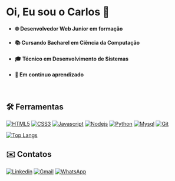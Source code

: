 # Oi, Eu sou o Carlos 👋

- #### 🌐 Desenvolvedor Web Junior em formação
- #### 📚 Cursando Bacharel em Ciência da Computação
- #### 🎓 Técnico em Desenvolvimento de Sistemas
- #### 📖 Em contínuo aprendizado
</br>

<!-- skills -->
## 🛠️ Ferramentas

[![HTML5](https://img.shields.io/badge/HTML5-E34F26?style=for-the-badge&logo=html5&logoColor=white)](#)
[![CSS3](https://img.shields.io/badge/CSS3-1572B6?style=for-the-badge&logo=css3&logoColor=white)](#)
[![Javascript](https://img.shields.io/badge/JavaScript-FFA500?style=for-the-badge&logo=javascript&logoColor=white)](#)
[![Nodejs](https://img.shields.io/badge/Node.js-43853D?style=for-the-badge&logo=node.js&logoColor=white)](#)
[![Python](https://img.shields.io/badge/Python-3776AB?style=for-the-badge&logo=python&logoColor=white)](#)
[![Mysql](https://img.shields.io/badge/MySQL-993399?style=for-the-badge&logo=mysql&logoColor=white)](#)
[![Git](https://img.shields.io/badge/Git-FF5722?style=for-the-badge&logo=git&logoColor=white)](#)

<!-- analytics -->
[![Top Langs](https://github-readme-stats.vercel.app/api/top-langs/?username=carlosCmsa&layout=compact)](https://github.com/carlosCmsa/github-readme-stats)


<!-- links -->
## ✉️ Contatos 

[![Linkedin](https://img.shields.io/badge/LinkedIn-0077B5?style=for-the-badge&logo=linkedin&logoColor=white)](https://www.linkedin.com/in/carloscmsa/)
[![Gmail](https://img.shields.io/badge/Gmail-D14836?style=for-the-badge&logo=gmail&logoColor=white)](mailto:carlosmiguel.with@gmail.com)
[![WhatsApp](https://img.shields.io/badge/WhatsApp-25D366?style=for-the-badge&logo=whatsapp&logoColor=white)](http://api.whatsapp.com/send?phone=5511981305551)









